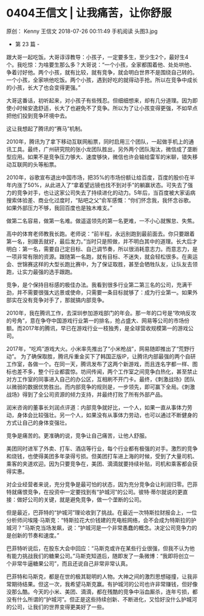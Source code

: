 # 0404王信文 | 让我痛苦，让你舒服
原创：
Kenny
王信文
2018-07-26 00:11:49
手机阅读
头图3.jpg



- 第 23 篇 -





跟大哥一起吃饭。大哥谆谆教导：小孩子，一定要多生，至少生2个，最好生4个。我吃惊：为啥要生那么多？大哥说：“一个小孩，全家都围着他、处处哄他、争着讨好他。两个小孩，就有比较，就有竞争，就会明白世界不是围绕自己转的。一个小孩，全家哄他吃饭。两个小孩，遇到好吃的就得动手抢。所以在竞争中成长的小孩，长大了也会变得更强。”



大哥这番话，初听起来，对小孩子有些残忍。但细细想来，却有几分道理。因为即使小时候安逸舒适，长大了也避免不了竞争。所以为了让小孩变得更强，不如早点把他们投到竞争环境中去。



这让我想起了腾讯的“赛马”机制。



2010年，腾讯为了拿下移动互联网船票，同时启用三个团队，一起做手机上的通讯工具。最终，广州研究院的张小龙团队胜出，另外两个团队淘汰，微信成了垄断型应用。如果不是竞争压力够大、速度够快，微信也许会输给雷军的米聊，错失移动互联网的头等船票。



2010年，谷歌宣布退出中国市场，把35%的市场份额让给百度，百度的股价在半年内涨了50%，从此进入了“拿着望远镜也找不到对手”的躺赢状态。可失去了强力的竞争对手，也让这家公司失去了持续进化的动力。5年后，当百度被大家诟病搜索体验差、商业化过度时，“贴吧之父”俞军感慨：“你们怀念我，我怀念谷歌。如果外部压力不够，我回百度也是独木难支。”



做第二名容易，做第一名难。做遥遥领先的第一名更难，一不小心就懈怠、失焦。



高中的体育老师教我长跑。老师说：“前半程，永远别跑到最前面去。你只要跟着第一名，别跟丢就好，最后发力。”当时只是照做，并不明白其中的道理。长大后才明白：第一名，需要自己定目标、自己调节奏，所以很消耗意志力。而意志力，是一项非常有限的资源。跟随第一名跑，就有目标、不迷失，就会轻松很多。在奥运会、世锦赛这样的大型长跑比赛中，为了保证取胜，甚至会牺牲队友，让队友去领跑，让实力最强的选手跟跑。



竞争，是个保持目标感的极佳办法。我看到很多行业第二第三名的公司，充满干劲，并不需要很强大远景或使命，只需要一条目标就够了：成为行业第一。如果外部实在没有竞争对手了，那就搞内部竞争。



2010年，我在腾讯工作，去深圳参加游戏部门的年会。那一年的口号是“吹响反攻的号角”，意在争夺中国游戏行业第一的排名，抢占盛大、网易等公司的市场份额。而2017年的腾讯，早已在游戏行业一枝独秀，是全球营收规模第一的游戏公司。



2017年，“吃鸡”游戏大火。小米率先推出了“小米枪战”，网易随即推出了“荒野行动”。 为了确保取胜，腾讯斥重金买下了韩国正版IP，让腾讯内部最强的两个自研工作室，各做一个。在同一天，腾讯发布了这两个新游戏，而且连名字都一样、图标也差不多，整个行业都震惊。坊间传闻，两个工作室之间竞争白热化，甚至禁止对方工作室的同事进入自己的办公区，互相刷不开门卡。最终，《刺激战场》团队以微弱的数据优势胜出。而内部竞争的规则是，一步领先，即可赢下全局。《刺激战场》得到了全公司资源的倾力支持，并最终打败了所有外部产品。



润米咨询的董事长刘润点评道：内部竞争就好比，一个人，如果一直从事体力劳动，身体会比较强壮。另一个人，如果没有从事体力劳动，也可以通过不断健身的方式让自己的身体变强壮。



竞争是痛苦的。更准确的说，竞争让自己痛苦，让他人舒服。



美团同时进军了外卖、打车、酒店等行业，每个行业都有极强的对手。激烈的竞争和烧钱，也使得美团多年录得亏损。但美团打车进上海的时候，受到了大量司机、乘客的夹道欢迎。因为只要竞争在，美团、滴滴就要持续补贴，司机和乘客都会获得实惠。



对企业经营者来说，充分竞争是最可怕的状态，因为充分竞争会让利润归零。巴菲特就痛恨竞争，在投资中一定要找到有“护城河”的公司。彼特·蒂尔就说的更直接：做好公司的关键，就是避免竞争，做一个垄断的公司。



但是最近，巴菲特的“护城河”理论收到了挑战。在最近一次特斯拉财报会上，一位分析师问埃隆·马斯克：“特斯拉花大价钱建的充电桩网络，会不会成为特斯拉的护城河？”马斯克当场发飙，说：“护城河是一个非常愚蠢的概念。决定公司竞争力的是创新的节奏和速度。”



巴菲特听说后，在股东大会中回应：“马斯克或许在某些行业很强，但我不认为他有能力挑战我们的糖果公司。”马斯克知道后，随即发了一条微博：“我即将创立一个非常牛逼糖果公司”，而且还说自己非常非常认真。







巴菲特和马斯克，都是在世的极其聪明的人物。大神之间的激烈思想碰撞，让我非常期待结果。但这一次，我希望马斯克赢。有护城河的公司也许非常赚钱，但好像没那么酷。今天的小米、美团、滴滴，都在残酷的竞争中浴血厮杀，连年亏损，都没有什么所谓的“护城河”。但正是这些持续创新、不断进化，又恰好没什么护城河的公司，让我们的世界变得更美好了一些。

